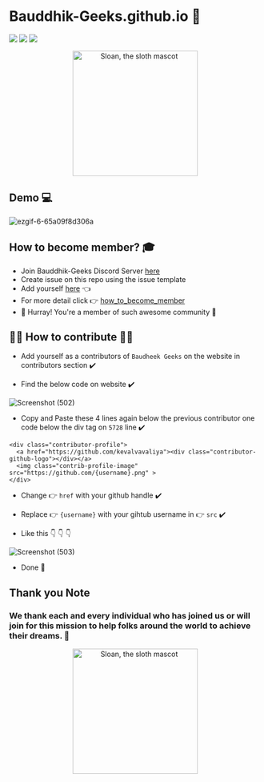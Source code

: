 # Bauddhik-Geeks.github.io 👨‍

![](https://img.shields.io/github/repo-size/Bauddhik-Geeks/Welcome-to-Bauddhik-Geeks)
<img src="https://visitor-badge.laobi.icu/badge?page_id=Bauddhik-Geeks">
<img src="https://badges.frapsoft.com/os/v1/open-source.svg?v=103">
<p align="center">
  <img alt="Sloan, the sloth mascot" width="250px" src="https://user-images.githubusercontent.com/68494604/134782910-ff2a63bb-ac82-4dd7-a9fd-a0a963029342.gif">
   <br>
</p>

## Demo 💻

![ezgif-6-65a09f8d306a](https://user-images.githubusercontent.com/68494604/134782812-43602a82-9d0d-440f-a2c1-073b4d2202a2.gif)

## How to become member? 🎓 

-   Join Bauddhik-Geeks Discord Server [here](https://discord.gg/atzZYdNMDF)
-   Create issue on this repo using the issue template
-   Add yourself [here](https://github.com/Bauddhik-Geeks/Welcome-to-Bauddhik-Geeks/blob/main/Members.md) 👈
-   For more detail click 👉 [how_to_become_member](https://github.com/Bauddhik-Geeks/Welcome-to-Bauddhik-Geeks/blob/main/How_to_become_member.md)
-   🎊 Hurray! You're a member of such awesome community 🎉

## 👨‍💻 How to contribute 👨‍💻

- Add yourself as a contributors of ```Baudheek Geeks``` on the website in contributors section ✔️ 
 
- Find the below code on website ✔️

![Screenshot (502)](https://user-images.githubusercontent.com/68494604/134794847-9894f06f-cfac-4533-8a2b-6d23d6f345d0.png)

- Copy and Paste these 4 lines again below the previous contributor one code below the div tag on ```5728``` line ✔️
```
<div class="contributor-profile">
  <a href="https://github.com/kevalvavaliya"><div class="contributor-github-logo"></div></a>
  <img class="contrib-profile-image" src="https://github.com/{username}.png" >
</div>
```
- Change 👉 ```href``` with your github handle ✔️

- Replace 👉 ```{username}``` with your gihtub username in 👉 ```src``` ✔️

- Like this 👇 👇 👇

 ![Screenshot (503)](https://user-images.githubusercontent.com/68494604/134796717-f3ad78bc-b1ce-4249-9680-6f20427960f5.png)
 
 - Done 🎉
  
## Thank you Note 

### We thank each and every individual who has joined us or will join for this mission to help folks around the world to achieve their dreams. 👨‍

<p align="center">
  <img alt="Sloan, the sloth mascot" width="250px" src="https://thumbs.gfycat.com/EqualAfraidAntelope-max-1mb.gif">
   <br>
</p>



